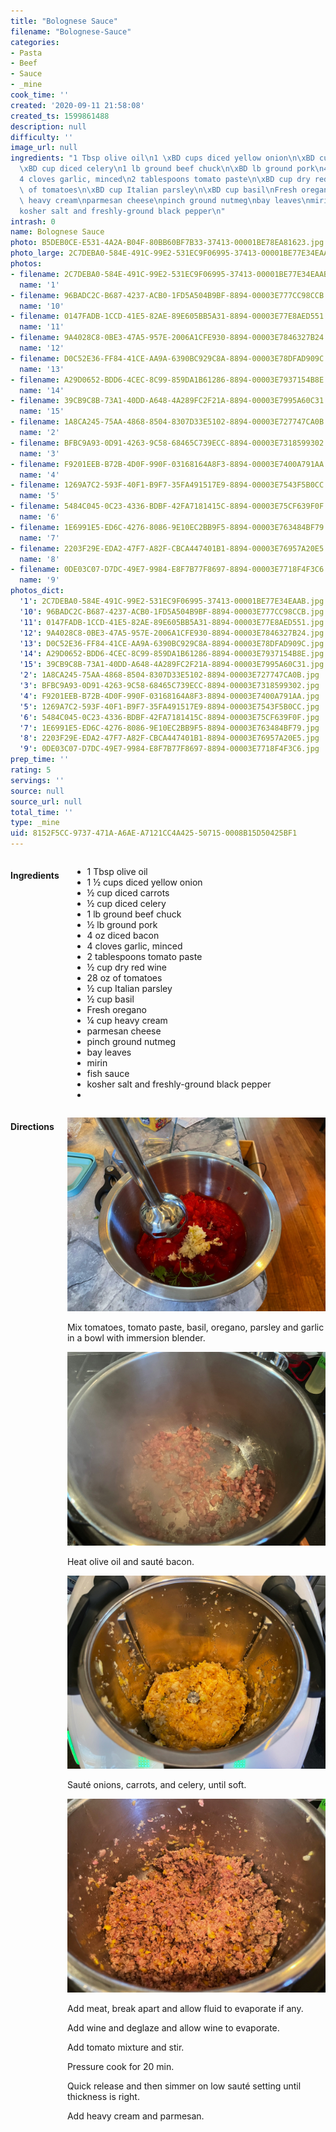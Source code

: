 ```yaml
---
title: "Bolognese Sauce"
filename: "Bolognese-Sauce"
categories:
- Pasta
- Beef
- Sauce
- _mine
cook_time: ''
created: '2020-09-11 21:58:08'
created_ts: 1599861488
description: null
difficulty: ''
image_url: null
ingredients: "1 Tbsp olive oil\n1 \xBD cups diced yellow onion\n\xBD cup diced carrots\n\
  \xBD cup diced celery\n1 lb ground beef chuck\n\xBD lb ground pork\n4 oz diced bacon\n\
  4 cloves garlic, minced\n2 tablespoons tomato paste\n\xBD cup dry red wine\n28 oz\
  \ of tomatoes\n\xBD cup Italian parsley\n\xBD cup basil\nFresh oregano\n\xBC cup\
  \ heavy cream\nparmesan cheese\npinch ground nutmeg\nbay leaves\nmirin\nfish sauce\n\
  kosher salt and freshly-ground black pepper\n"
intrash: 0
name: Bolognese Sauce
photo: B5DEB0CE-E531-4A2A-B04F-80BB60BF7B33-37413-00001BE78EA81623.jpg
photo_large: 2C7DEBA0-584E-491C-99E2-531EC9F06995-37413-00001BE77E34EAAB.jpg
photos:
- filename: 2C7DEBA0-584E-491C-99E2-531EC9F06995-37413-00001BE77E34EAAB.jpg
  name: '1'
- filename: 96BADC2C-B687-4237-ACB0-1FD5A504B9BF-8894-00003E777CC98CCB.jpg
  name: '10'
- filename: 0147FADB-1CCD-41E5-82AE-89E605BB5A31-8894-00003E77E8AED551.jpg
  name: '11'
- filename: 9A4028C8-0BE3-47A5-957E-2006A1CFE930-8894-00003E7846327B24.jpg
  name: '12'
- filename: D0C52E36-FF84-41CE-AA9A-6390BC929C8A-8894-00003E78DFAD909C.jpg
  name: '13'
- filename: A29D0652-BDD6-4CEC-8C99-859DA1B61286-8894-00003E7937154B8E.jpg
  name: '14'
- filename: 39CB9C8B-73A1-40DD-A648-4A289FC2F21A-8894-00003E7995A60C31.jpg
  name: '15'
- filename: 1A8CA245-75AA-4868-8504-8307D33E5102-8894-00003E727747CA0B.jpg
  name: '2'
- filename: BFBC9A93-0D91-4263-9C58-68465C739ECC-8894-00003E7318599302.jpg
  name: '3'
- filename: F9201EEB-B72B-4D0F-990F-03168164A8F3-8894-00003E7400A791AA.jpg
  name: '4'
- filename: 1269A7C2-593F-40F1-B9F7-35FA491517E9-8894-00003E7543F5B0CC.jpg
  name: '5'
- filename: 5484C045-0C23-4336-BDBF-42FA7181415C-8894-00003E75CF639F0F.jpg
  name: '6'
- filename: 1E6991E5-ED6C-4276-8086-9E10EC2BB9F5-8894-00003E763484BF79.jpg
  name: '7'
- filename: 2203F29E-EDA2-47F7-A82F-CBCA447401B1-8894-00003E76957A20E5.jpg
  name: '8'
- filename: 0DE03C07-D7DC-49E7-9984-E8F7B77F8697-8894-00003E7718F4F3C6.jpg
  name: '9'
photos_dict:
  '1': 2C7DEBA0-584E-491C-99E2-531EC9F06995-37413-00001BE77E34EAAB.jpg
  '10': 96BADC2C-B687-4237-ACB0-1FD5A504B9BF-8894-00003E777CC98CCB.jpg
  '11': 0147FADB-1CCD-41E5-82AE-89E605BB5A31-8894-00003E77E8AED551.jpg
  '12': 9A4028C8-0BE3-47A5-957E-2006A1CFE930-8894-00003E7846327B24.jpg
  '13': D0C52E36-FF84-41CE-AA9A-6390BC929C8A-8894-00003E78DFAD909C.jpg
  '14': A29D0652-BDD6-4CEC-8C99-859DA1B61286-8894-00003E7937154B8E.jpg
  '15': 39CB9C8B-73A1-40DD-A648-4A289FC2F21A-8894-00003E7995A60C31.jpg
  '2': 1A8CA245-75AA-4868-8504-8307D33E5102-8894-00003E727747CA0B.jpg
  '3': BFBC9A93-0D91-4263-9C58-68465C739ECC-8894-00003E7318599302.jpg
  '4': F9201EEB-B72B-4D0F-990F-03168164A8F3-8894-00003E7400A791AA.jpg
  '5': 1269A7C2-593F-40F1-B9F7-35FA491517E9-8894-00003E7543F5B0CC.jpg
  '6': 5484C045-0C23-4336-BDBF-42FA7181415C-8894-00003E75CF639F0F.jpg
  '7': 1E6991E5-ED6C-4276-8086-9E10EC2BB9F5-8894-00003E763484BF79.jpg
  '8': 2203F29E-EDA2-47F7-A82F-CBCA447401B1-8894-00003E76957A20E5.jpg
  '9': 0DE03C07-D7DC-49E7-9984-E8F7B77F8697-8894-00003E7718F4F3C6.jpg
prep_time: ''
rating: 5
servings: ''
source: null
source_url: null
total_time: ''
type: _mine
uid: 8152F5CC-9737-471A-A6AE-A7121CC4A425-50715-0008B15D50425BF1
---
```

<div class="large-8 medium-7 columns" id="writeup">	</div><!-- #writeup -->
</div><!-- #row-one -->
<div class="row" id="row-two">	<div class="medium-4 small-5 columns"><h4 id="ingredients">Ingredients</h4><div class="box box-ingredients content"><ul>
<li>1 Tbsp olive oil</li>
<li>1 ½ cups diced yellow onion</li>
<li>½ cup diced carrots</li>
<li>½ cup diced celery</li>
<li>1 lb ground beef chuck</li>
<li>½ lb ground pork</li>
<li>4 oz diced bacon</li>
<li>4 cloves garlic, minced</li>
<li>2 tablespoons tomato paste</li>
<li>½ cup dry red wine</li>
<li>28 oz of tomatoes</li>
<li>½ cup Italian parsley</li>
<li>½ cup basil</li>
<li>Fresh oregano</li>
<li>¼ cup heavy cream</li>
<li>parmesan cheese</li>
<li>pinch ground nutmeg</li>
<li>bay leaves</li>
<li>mirin</li>
<li>fish sauce</li>
<li>kosher salt and freshly-ground black pepper</li>
<li></li>
</ul>
</div>	</div>	<div class="medium-6 small-7 columns"><h4 id="directions">Directions</h4><div class="box box-directions content"><p><img src="/images/recipes/8152F5CC-9737-471A-A6AE-A7121CC4A425-50715-0008B15D50425BF1/1E6991E5-ED6C-4276-8086-9E10EC2BB9F5-8894-00003E763484BF79.jpg" alt="7" /></p>
<p>Mix tomatoes, tomato paste, basil, oregano, parsley and garlic in a bowl with immersion blender.</p>
<p><img src="/images/recipes/8152F5CC-9737-471A-A6AE-A7121CC4A425-50715-0008B15D50425BF1/0147FADB-1CCD-41E5-82AE-89E605BB5A31-8894-00003E77E8AED551.jpg" alt="11" /></p>
<p>Heat olive oil and sauté bacon.</p>
<p><img src="/images/recipes/8152F5CC-9737-471A-A6AE-A7121CC4A425-50715-0008B15D50425BF1/1269A7C2-593F-40F1-B9F7-35FA491517E9-8894-00003E7543F5B0CC.jpg" alt="5" /></p>
<p>Sauté onions, carrots, and celery, until soft.</p>
<p><img src="/images/recipes/8152F5CC-9737-471A-A6AE-A7121CC4A425-50715-0008B15D50425BF1/39CB9C8B-73A1-40DD-A648-4A289FC2F21A-8894-00003E7995A60C31.jpg" alt="15" /></p>
<p>Add meat, break apart and allow fluid to evaporate if any.</p>
<p>Add wine and deglaze and allow wine to evaporate.</p>
<p>Add tomato mixture and stir.</p>
<p>Pressure cook for 20 min.</p>
<p>Quick release and then simmer on low sauté setting until thickness is right.</p>
<p>Add heavy cream and parmesan.</p>
</div>	</div>